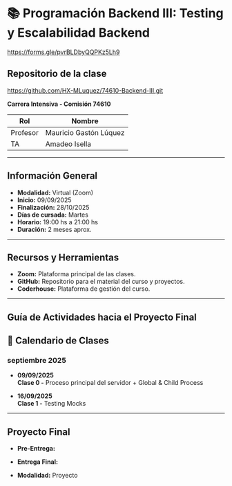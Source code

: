 # 📚 Programación Backend III: Testing y Escalabilidad Backend

https://forms.gle/pvrBLDbyQQPKz5Lh9

## Repositorio de la clase
https://github.com/HX-MLuquez/74610-Backend-III.git

**Carrera Intensiva - Comisión 74610**

| Rol          | Nombre                 |
| ------------ | ---------------------- |
| Profesor     | Mauricio Gastón Lúquez |
| TA           | Amadeo Isella          |

---

## Información General

- **Modalidad:** Virtual (Zoom)
- **Inicio:** 09/09/2025
- **Finalización:** 28/10/2025
- **Días de cursada:** Martes
- **Horario:** 19:00 hs a 21:00 hs
- **Duración:** 2 meses aprox.

---

## Recursos y Herramientas

- **Zoom:** Plataforma principal de las clases.
- **GitHub:** Repositorio para el material del curso y proyectos.
- **Coderhouse:** Plataforma de gestión del curso.

---

## Guía de Actividades hacia el Proyecto Final

## 📅 Calendario de Clases

### **septiembre 2025**

- **09/09/2025**  
  **Clase 0 -** Proceso principal del servidor + Global & Child Process


- **16/09/2025**  
  **Clase 1 -** Testing Mocks


---

## Proyecto Final

- **Pre-Entrega:** 

- **Entrega Final:** 

- **Modalidad:** Proyecto





